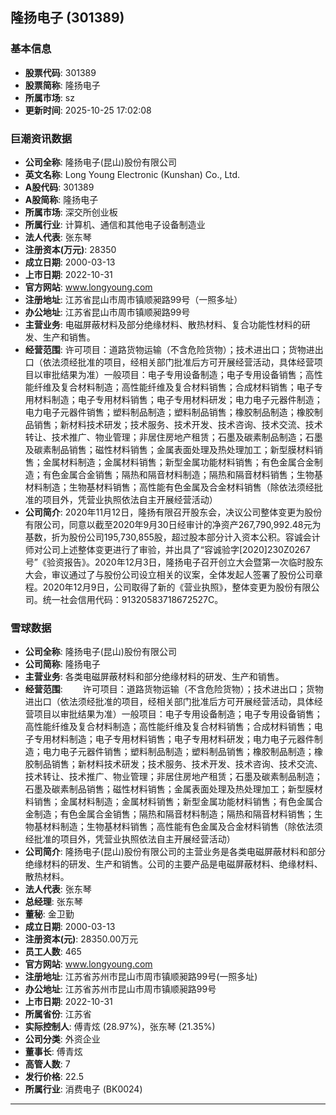 ## 隆扬电子 (301389)

### 基本信息

- **股票代码**: 301389
- **股票简称**: 隆扬电子
- **所属市场**: sz
- **更新时间**: 2025-10-25 17:02:08

### 巨潮资讯数据

- **公司全称**: 隆扬电子(昆山)股份有限公司
- **英文名称**: Long Young Electronic (Kunshan) Co., Ltd.
- **A股代码**: 301389
- **A股简称**: 隆扬电子
- **所属市场**: 深交所创业板
- **所属行业**: 计算机、通信和其他电子设备制造业
- **法人代表**: 张东琴
- **注册资本(万元)**: 28350
- **成立日期**: 2000-03-13
- **上市日期**: 2022-10-31
- **官方网站**: www.longyoung.com
- **注册地址**: 江苏省昆山市周市镇顺昶路99号（一照多址）
- **办公地址**: 江苏省昆山市周市镇顺昶路99号
- **主营业务**: 电磁屏蔽材料及部分绝缘材料、散热材料、复合功能性材料的研发、生产和销售。
- **经营范围**: 许可项目：道路货物运输（不含危险货物）；技术进出口；货物进出口（依法须经批准的项目，经相关部门批准后方可开展经营活动，具体经营项目以审批结果为准）一般项目：电子专用设备制造；电子专用设备销售；高性能纤维及复合材料制造；高性能纤维及复合材料销售；合成材料销售；电子专用材料制造；电子专用材料销售；电子专用材料研发；电力电子元器件制造；电力电子元器件销售；塑料制品制造；塑料制品销售；橡胶制品制造；橡胶制品销售；新材料技术研发；技术服务、技术开发、技术咨询、技术交流、技术转让、技术推广、物业管理；非居住房地产租赁；石墨及碳素制品制造；石墨及碳素制品销售；磁性材料销售；金属表面处理及热处理加工；新型膜材料销售；金属材料制造；金属材料销售；新型金属功能材料销售；有色金属合金制造；有色金属合金销售；隔热和隔音材料制造；隔热和隔音材料销售；生物基材料制造；生物基材料销售；高性能有色金属及合金材料销售（除依法须经批准的项目外，凭营业执照依法自主开展经营活动）
- **公司简介**: 2020年11月12日，隆扬有限召开股东会，决议公司整体变更为股份有限公司，同意以截至2020年9月30日经审计的净资产267,790,992.48元为基数，折为股份公司195,730,855股，超过股本部分计入资本公积。容诚会计师对公司上述整体变更进行了审验，并出具了“容诚验字[2020]230Z0267号”《验资报告》。2020年12月3日，隆扬电子召开创立大会暨第一次临时股东大会，审议通过了与股份公司设立相关的议案，全体发起人签署了股份公司章程。2020年12月9日，公司取得了新的《营业执照》，整体变更为股份有限公司。统一社会信用代码：91320583718672527C。

### 雪球数据

- **公司全称**: 隆扬电子(昆山)股份有限公司
- **公司简称**: 隆扬电子
- **主营业务**: 各类电磁屏蔽材料和部分绝缘材料的研发、生产和销售。
- **经营范围**: 　　许可项目：道路货物运输（不含危险货物）；技术进出口；货物进出口（依法须经批准的项目，经相关部门批准后方可开展经营活动，具体经营项目以审批结果为准）一般项目：电子专用设备制造；电子专用设备销售；高性能纤维及复合材料制造；高性能纤维及复合材料销售；合成材料销售；电子专用材料制造；电子专用材料销售；电子专用材料研发；电力电子元器件制造；电力电子元器件销售；塑料制品制造；塑料制品销售；橡胶制品制造；橡胶制品销售；新材料技术研发；技术服务、技术开发、技术咨询、技术交流、技术转让、技术推广、物业管理；非居住房地产租赁；石墨及碳素制品制造；石墨及碳素制品销售；磁性材料销售；金属表面处理及热处理加工；新型膜材料销售；金属材料制造；金属材料销售；新型金属功能材料销售；有色金属合金制造；有色金属合金销售；隔热和隔音材料制造；隔热和隔音材料销售；生物基材料制造；生物基材料销售；高性能有色金属及合金材料销售（除依法须经批准的项目外，凭营业执照依法自主开展经营活动）
- **公司简介**: 隆扬电子(昆山)股份有限公司的主营业务是各类电磁屏蔽材料和部分绝缘材料的研发、生产和销售。公司的主要产品是电磁屏蔽材料、绝缘材料、散热材料。
- **法人代表**: 张东琴
- **总经理**: 张东琴
- **董秘**: 金卫勤
- **成立日期**: 2000-03-13
- **注册资本(元)**: 28350.00万元
- **员工人数**: 465
- **官方网站**: www.longyoung.com
- **注册地址**: 江苏省苏州市昆山市周市镇顺昶路99号(一照多址)
- **办公地址**: 江苏省苏州市昆山市周市镇顺昶路99号
- **上市日期**: 2022-10-31
- **所属省份**: 江苏省
- **实际控制人**: 傅青炫 (28.97%)，张东琴 (21.35%)
- **公司分类**: 外资企业
- **董事长**: 傅青炫
- **高管人数**: 7
- **发行价格**: 22.5
- **所属行业**: 消费电子 (BK0024)

---
